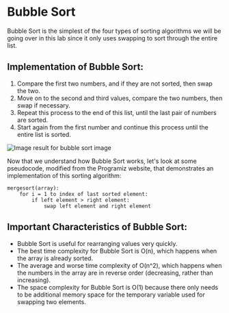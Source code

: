 # Bubble Sort

Bubble Sort is the simplest of the four types of sorting algorithms we will be going over in this lab since it only uses swapping to sort through the entire list.

## Implementation of Bubble Sort:

1. Compare the first two numbers, and if they are not sorted, then swap the two.
2. Move on to the second and third values, compare the two numbers, then swap if necessary.
3. Repeat this process to the end of this list, until the last pair of numbers are sorted.
4. Start again from the first number and continue this process until the entire list is sorted.

![Image result for bubble sort image](https://algonomics.io/images/bubble-sort/BubbleSort.PNG)

Now that we understand how Bubble Sort works, let's look at some pseudocode, modified from the Programiz website, that demonstrates an implementation of this sorting algorithm:

```text
mergesort(array):
    for i = 1 to index of last sorted element:
        if left element > right element:
            swap left element and right element
```

## Important Characteristics of Bubble Sort:

* Bubble Sort is useful for rearranging values very quickly.
* The best time complexity for Bubble Sort is O\(n\), which happens when the array is already sorted.
* The average and worse time complexity of O\(n^2\), which happens when the numbers in the array are in reverse order \(decreasing, rather than increasing\).
* The space complexity for Bubble Sort is O\(1\) because there only needs to be additional memory space for the temporary variable used for swapping two elements.

